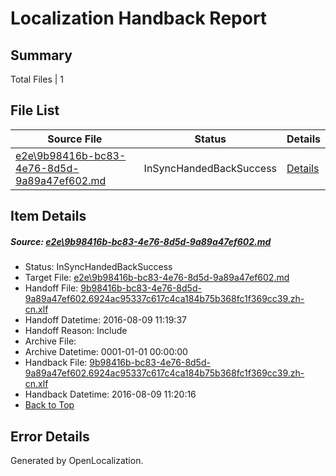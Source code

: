 # <a name='report-top'></a> Localization Handback Report

## Summary
 Total Files | 1

## File List
 Source File | Status | Details 
 ----------- | ------ | ------- 
 [e2e\9b98416b-bc83-4e76-8d5d-9a89a47ef602.md](https://github.com/OpenLocalizationTestOrg/oltest/blob/00829d54e5c7f6146c94aa0a7319542669a13749/e2e/9b98416b-bc83-4e76-8d5d-9a89a47ef602.md) | InSyncHandedBackSuccess | [Details](#f17f2a8bb48bd765c79bf07bbd1ca7d7d87fd1a51)

## Item Details
##### <a name='f17f2a8bb48bd765c79bf07bbd1ca7d7d87fd1a51'></a> Source: [e2e\9b98416b-bc83-4e76-8d5d-9a89a47ef602.md](https://github.com/OpenLocalizationTestOrg/oltest/blob/00829d54e5c7f6146c94aa0a7319542669a13749/e2e/9b98416b-bc83-4e76-8d5d-9a89a47ef602.md)
* Status: InSyncHandedBackSuccess
* Target File: [e2e\9b98416b-bc83-4e76-8d5d-9a89a47ef602.md](https://github.com/OpenLocalizationTestOrg/ol-test-zhcn/blob/f96bbd706ae37471f40542ba36e2d58a976d2124/e2e/9b98416b-bc83-4e76-8d5d-9a89a47ef602.md)
* Handoff File: [9b98416b-bc83-4e76-8d5d-9a89a47ef602.6924ac95337c617c4ca184b75b368fc1f369cc39.zh-cn.xlf](https://github.com/OpenLocalizationTestOrg/olhandoff-e2e/blob/7e6ce84101888f8499ccec5eddc372534f5678c5/ol-handoff/OpenLocalizationTestOrg/ol-test-zhcn/ci/ht/9b98416b-bc83-4e76-8d5d-9a89a47ef602.6924ac95337c617c4ca184b75b368fc1f369cc39.zh-cn.xlf)
* Handoff Datetime: 2016-08-09 11:19:37
* Handoff Reason: Include
* Archive File: 
* Archive Datetime: 0001-01-01 00:00:00
* Handback File: [9b98416b-bc83-4e76-8d5d-9a89a47ef602.6924ac95337c617c4ca184b75b368fc1f369cc39.zh-cn.xlf](https://github.com/OpenLocalizationTestOrg/olhandback-e2e/blob/304b59f203bed62c8855885540b136697d545d6a/ol-handback/OpenLocalizationTestOrg/ol-test-zhcn/ci/ht/9b98416b-bc83-4e76-8d5d-9a89a47ef602.6924ac95337c617c4ca184b75b368fc1f369cc39.zh-cn.xlf)
* Handback Datetime: 2016-08-09 11:20:16
* [Back to Top](#report-top)


## Error Details

Generated by OpenLocalization.
